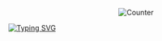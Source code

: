 <div align="center">
  
  ![Counter](https://count.getloli.com/get/@vend1k12?theme=rule34)
</div>

<a href="https://git.io/typing-svg"><img src="https://readme-typing-svg.demolab.com?font=Ysabeau&pause=1000&color=3BF790&center=true&width=735&lines=Artist%2C+developer%2C+and+label+owner;Daniil+-+vend1k" alt="Typing SVG" /></a>
